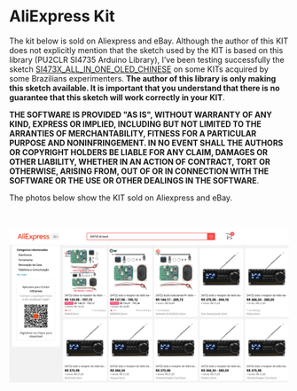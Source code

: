 # AliExpress Kit

The kit below is sold on Aliexpress and eBay.  Although the author of this KIT does not explicitly mention that the sketch used by the KIT is based on this library (PU2CLR SI4735 Arduino Library), I’ve been testing successfully the sketch [SI473X_ALL_IN_ONE_OLED_CHINESE](https://github.com/pu2clr/SI4735/tree/master/examples/SI47XX_KITS/AliExpress/SI473X_ALL_IN_ONE_OLED_CHINESE) on some KITs acquired by some Brazilians experimenters. __The author of this library is only making this sketch available. It is important that you understand that there is no guarantee that this sketch will work correctly in your KIT__. 

__THE SOFTWARE IS PROVIDED "AS IS", WITHOUT WARRANTY OF ANY KIND, EXPRESS OR IMPLIED, INCLUDING BUT NOT LIMITED TO THE ARRANTIES OF MERCHANTABILITY, FITNESS FOR A PARTICULAR PURPOSE AND NONINFRINGEMENT. IN NO EVENT SHALL THE AUTHORS OR COPYRIGHT HOLDERS BE LIABLE FOR ANY CLAIM, DAMAGES OR OTHER LIABILITY, WHETHER IN AN ACTION OF CONTRACT, TORT OR OTHERWISE, ARISING FROM, OUT OF OR IN CONNECTION WITH THE SOFTWARE OR THE USE OR OTHER DEALINGS IN THE SOFTWARE__.


The photos below show the KIT sold on Aliexpress and eBay.

<BR> 

![PL102BA-S V:2.1 10628](./ali_000.png)


